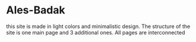 # Ales-Badak
this site is made in light colors and minimalistic design. The structure of the site is one main page and 3 additional ones. All pages are interconnected
